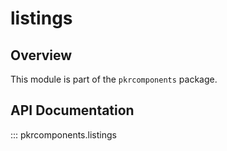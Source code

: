 # listings

## Overview

This module is part of the `pkrcomponents` package.

## API Documentation

::: pkrcomponents.listings
